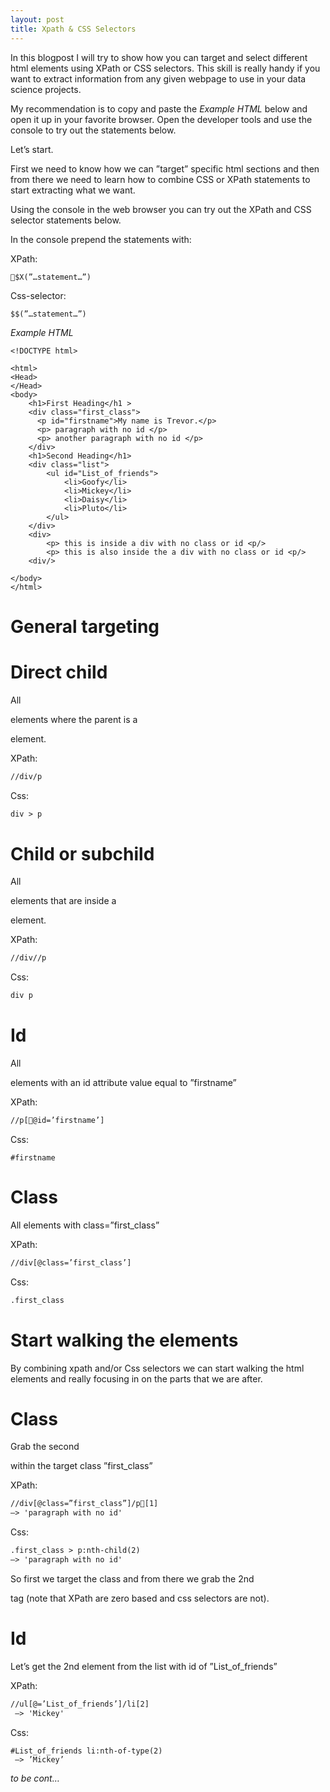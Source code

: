 ```yaml
---
layout: post
title: Xpath & CSS Selectors
---
```


In this blogpost I will try to show how you can target and select different html elements using XPath or CSS selectors. This skill is really handy if you want to extract information from any given webpage to use in your data science projects.

My recommendation is to copy and paste the *Example HTML* below and open it up in your favorite browser. Open the developer tools and use the console to try out the statements below.

Let’s start.

First we need to know how we can ”target” specific html sections and then from there we need to learn how to combine CSS or XPath statements to start extracting what we want.

Using the console in the web browser you can try out the XPath and CSS selector statements below.

In the console prepend the statements with:

XPath: 
```
$X(”…statement…”)
```

Css-selector:
```
$$(”…statement…”) 
```

*Example HTML*

```
<!DOCTYPE html>

<html>
<Head>
</Head>
<body>
	<h1>First Heading</h1 >
	<div class="first_class">
	  <p id="firstname">My name is Trevor.</p>
	  <p> paragraph with no id </p>
	  <p> another paragraph with no id </p>
	</div>
	<h1>Second Heading</h1>
	<div class="list">
		<ul id="List_of_friends">
			<li>Goofy</li>
			<li>Mickey</li>
			<li>Daisy</li>
			<li>Pluto</li>
		</ul> 
	</div>	
	<div>
		<p> this is inside a div with no class or id <p/>
		<p> this is also inside the a div with no class or id <p/>	
	<div/>
	
</body>
</html>
```

# **General targeting**

# Direct child

All <p> elements where the parent is a <div> element.

XPath: 
```html
//div/p
```

Css:
```html
div > p
```

# Child or subchild

All <p> elements that are inside a <div> element.

XPath:
```html
//div//p
```

Css:
```html
div p
```


# Id

All <p> elements with an id attribute value equal to ”firstname”

XPath:
```html
//p[@id=’firstname’]
```

Css:
```
#firstname
```
# Class

All elements with class=”first_class”

XPath:
```html
//div[@class=’first_class’]
```

Css:
```html
.first_class
```

# **Start walking the elements**

By combining xpath and/or Css selectors we can start walking the html elements and really focusing in on the parts that we are after.

# Class

Grab the second <p> within the target class ”first_class”

XPath:
```html
//div[@class=”first_class”]/p[1]
—> 'paragraph with no id'
```

Css:
```html
.first_class > p:nth-child(2)
—> 'paragraph with no id'
```

So first we target the class and from there we grab the 2nd <p> tag (note that XPath are zero based and css selectors are not).

# Id

Let’s get the 2nd element from the list with id of ”List_of_friends”

XPath:
```html
//ul[@=’List_of_friends’]/li[2]
 —> 'Mickey'
```

Css:
```
#List_of_friends li:nth-of-type(2)
 —> ’Mickey’
```


*to be cont…*
















